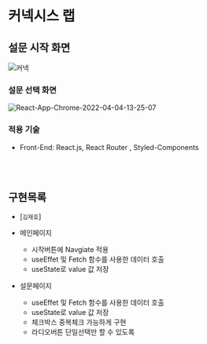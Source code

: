 # 커넥시스 랩

## 설문 시작 화면

![커넥](https://user-images.githubusercontent.com/84889602/161510778-7c78d705-799b-426f-becf-b49047162854.PNG)
### 설문 선택 화면


![React-App-Chrome-2022-04-04-13-25-07](https://user-images.githubusercontent.com/84889602/161512420-629ffd47-1e4d-4342-86b3-5e7f0ea27d28.gif)


### 적용 기술

- Front-End: React.js, React Router , Styled-Components




<br/><br/>
## 구현목록

- [`김재호`] 
- 메인페이지

    - 시작버튼에 Navgiate 적용
    - useEffet 및 Fetch 함수를 사용한 데이터 호출
    - useState로 value 값 저장
    
- 설문페이지

    - useEffet 및 Fetch 함수를 사용한 데이터 호출
    - useState로 value 값 저장
    - 체크박스 중복체크 가능하게 구현
    - 라디오버튼 단일선택만 할 수 있도록 
